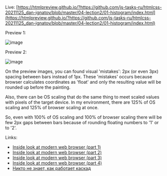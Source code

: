 Live: [https://htmlpreview.github.io/?https://github.com/js-tasks-ru/htmlcss-20211125_dan-ignatov/blob/master/04-lection2/01-histogram/index.html](https://htmlpreview.github.io/?https://github.com/js-tasks-ru/htmlcss-20211125_dan-ignatov/blob/master/04-lection2/01-histogram/index.html)

Preview 1:

![image](https://user-images.githubusercontent.com/2094015/148932600-bc91f28b-5014-4ecd-9344-8cc238de39cf.png)

Preview 2:

![image](https://user-images.githubusercontent.com/2094015/148927159-b05bad98-54d9-4820-b0de-16c6cdab24cb.png)

On the preview images, you can found visual 'mistakes': 2px (or even 3px) spacing between bars instead of 1px.
These 'mistakes' occurs because browser calculates coordinates as 'float' and only the resulting value will be rounded up before the painting.

Also, there can be OS scaling that do the same thing to meet scaled values with pixels of the target device.
In my environment, there are 125% of OS scaling and 125% of browser scaling at once.

So, even with 100% of OS scaling and 100% of browser scaling there will be few 2px gaps between bars because of rounding floating numbers to '1' or to '2'.

Links:

- [Inside look at modern web browser (part 1)](https://developers.google.com/web/updates/2018/09/inside-browser-part1)
- [Inside look at modern web browser (part 2)](https://developers.google.com/web/updates/2018/09/inside-browser-part2)
- [Inside look at modern web browser (part 3)](https://developers.google.com/web/updates/2018/09/inside-browser-part3)
- [Inside look at modern web browser (part 4)](https://developers.google.com/web/updates/2018/09/inside-browser-part4)
- [Никто не знает, как работает каскад](https://habr.com/ru/company/htmlacademy/blog/590779/)